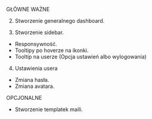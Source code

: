 GŁÓWNE WAŻNE

2. Stworzenie generalnego dashboard.

3. Stworzenie sidebar.

- Responsywność.
- Tooltipy po hoverze na ikonki.
- Tooltip na userze (Opcja ustawień albo wylogowania)

4. Ustawienia usera

- Zmiana hasła.
- Zmiana avatara.

OPCJONALNE

- Stworzenie templatek maili.
